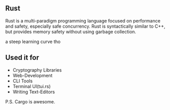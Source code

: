 ## Rust
Rust is a multi-paradigm programming language focused on performance and safety, especially safe concurrency. Rust is syntactically similar to C++, but provides memory safety without using garbage collection.

a steep learning curve tho

## Used it for
- Cryptography Libraries
- Web-Development
- CLI Tools
- Terminal UI(tui.rs)
- Writing Text-Editors


P.S. Cargo is awesome.